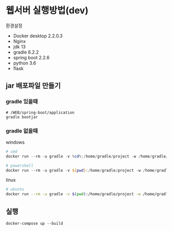 # 웹서버 실행방법(dev)

환경설정

- Docker desktop 2.2.0.3
- Nginx
- jdk 13
- gradle 6.2.2
- spring boot 2.2.6
- python 3.6
- flask



## jar 배포파일 만들기

### gradle 있을때

```shell
# /WEB/spring-boot/application
gradle bootjar
```



### gradle 없을때

windows

```powershell
# cmd
docker run --rm -u gradle -v %cd%:/home/gradle/project -w /home/gradle/project gradle:6.2.2-jdk13 gradle build

# powershell
docker run --rm -u gradle -v ${pwd}:/home/gradle/project -w /home/gradle/project gradle:6.2.2-jdk13 gradle build
```

linux

```bash
# ubuntu
docker run --rm -u gradle -v $(pwd):/home/gradle/project -w /home/gradle/project gradle:6.2.2-jdk13 gradle build
```



## 실행

```shell
docker-compose up --build
```



